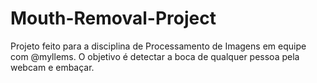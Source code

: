 # Mouth-Removal-Project
Projeto feito para a disciplina de Processamento de Imagens em equipe com @myllems.
O objetivo é detectar a boca de qualquer pessoa pela webcam e embaçar.
